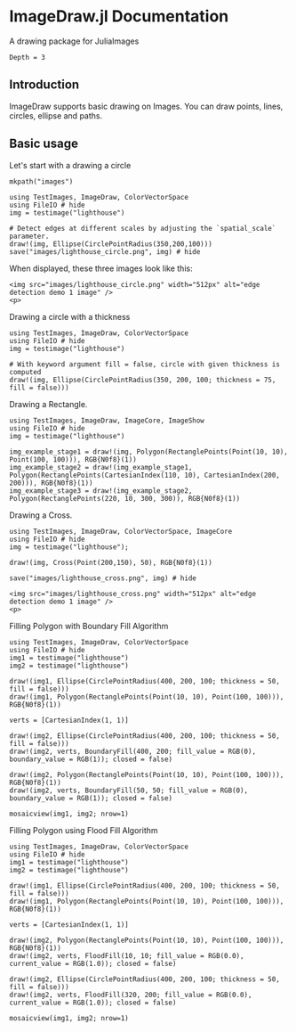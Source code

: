 # ImageDraw.jl Documentation

A drawing package for JuliaImages

```@contents
Depth = 3
```

## Introduction

ImageDraw supports basic drawing on Images. You can draw points, lines, circles, ellipse and paths.  


## Basic usage

Let's start with a drawing a circle

```@setup usage
mkpath("images")
```

```@example usage
using TestImages, ImageDraw, ColorVectorSpace
using FileIO # hide
img = testimage("lighthouse")

# Detect edges at different scales by adjusting the `spatial_scale` parameter.
draw!(img, Ellipse(CirclePointRadius(350,200,100)))
save("images/lighthouse_circle.png", img) # hide
```

When displayed, these three images look like this:
```@raw html
<img src="images/lighthouse_circle.png" width="512px" alt="edge detection demo 1 image" />
<p>
```

Drawing a circle with a thickness

```@example usage
using TestImages, ImageDraw, ColorVectorSpace
using FileIO # hide
img = testimage("lighthouse")

# With keyword argument fill = false, circle with given thickness is computed 
draw!(img, Ellipse(CirclePointRadius(350, 200, 100; thickness = 75, fill = false)))
```

Drawing a Rectangle.

```@example usage
using TestImages, ImageDraw, ImageCore, ImageShow
using FileIO # hide
img = testimage("lighthouse")

img_example_stage1 = draw!(img, Polygon(RectanglePoints(Point(10, 10), Point(100, 100))), RGB{N0f8}(1))
img_example_stage2 = draw!(img_example_stage1, Polygon(RectanglePoints(CartesianIndex(110, 10), CartesianIndex(200, 200))), RGB{N0f8}(1))
img_example_stage3 = draw!(img_example_stage2, Polygon(RectanglePoints(220, 10, 300, 300)), RGB{N0f8}(1))
```

Drawing a Cross.

```@example usage
using TestImages, ImageDraw, ColorVectorSpace, ImageCore
using FileIO # hide
img = testimage("lighthouse");

draw!(img, Cross(Point(200,150), 50), RGB{N0f8}(1))

save("images/lighthouse_cross.png", img) # hide
```

```@raw html
<img src="images/lighthouse_cross.png" width="512px" alt="edge detection demo 1 image" />
<p>
```

Filling Polygon with Boundary Fill Algorithm

```@example usage
using TestImages, ImageDraw, ColorVectorSpace
using FileIO # hide
img1 = testimage("lighthouse")
img2 = testimage("lighthouse")

draw!(img1, Ellipse(CirclePointRadius(400, 200, 100; thickness = 50, fill = false)))
draw!(img1, Polygon(RectanglePoints(Point(10, 10), Point(100, 100))), RGB{N0f8}(1))

verts = [CartesianIndex(1, 1)]

draw!(img2, Ellipse(CirclePointRadius(400, 200, 100; thickness = 50, fill = false)))
draw!(img2, verts, BoundaryFill(400, 200; fill_value = RGB(0), boundary_value = RGB(1)); closed = false)

draw!(img2, Polygon(RectanglePoints(Point(10, 10), Point(100, 100))), RGB{N0f8}(1))
draw!(img2, verts, BoundaryFill(50, 50; fill_value = RGB(0), boundary_value = RGB(1)); closed = false)

mosaicview(img1, img2; nrow=1)
```

Filling Polygon using Flood Fill Algorithm

```@example usage
using TestImages, ImageDraw, ColorVectorSpace
using FileIO # hide
img1 = testimage("lighthouse")
img2 = testimage("lighthouse")

draw!(img1, Ellipse(CirclePointRadius(400, 200, 100; thickness = 50, fill = false)))
draw!(img1, Polygon(RectanglePoints(Point(10, 10), Point(100, 100))), RGB{N0f8}(1))

verts = [CartesianIndex(1, 1)]

draw!(img2, Polygon(RectanglePoints(Point(10, 10), Point(100, 100))), RGB{N0f8}(1))
draw!(img2, verts, FloodFill(10, 10; fill_value = RGB(0.0), current_value = RGB(1.0)); closed = false)

draw!(img2, Ellipse(CirclePointRadius(400, 200, 100; thickness = 50, fill = false)))
draw!(img2, verts, FloodFill(320, 200; fill_value = RGB(0.0), current_value = RGB(1.0)); closed = false)

mosaicview(img1, img2; nrow=1)

```

